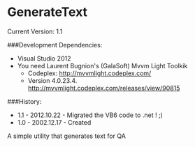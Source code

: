 GenerateText
============
 
Current Version: 1.1

###Development Dependencies:

- Visual Studio 2012
- You need Laurent Bugnion's (GalaSoft) Mvvm Light Toolkik
	- Codeplex: http://mvvmlight.codeplex.com/
	- Version 4.0.23.4. http://mvvmlight.codeplex.com/releases/view/90815

###History: 

 - 1.1 - 2012.10.22 - Migrated the VB6 code to .net ! ;)
 - 1.0 - 2002.12.17 - Created

 A simple utility that generates text for QA
